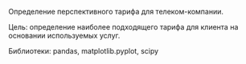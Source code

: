 Определение перспективного тарифа для телеком-компании.

Цель: определение наиболее подходящего тарифа для клиента на основании используемых услуг.

Библиотеки: pandas, matplotlib.pyplot, scipy